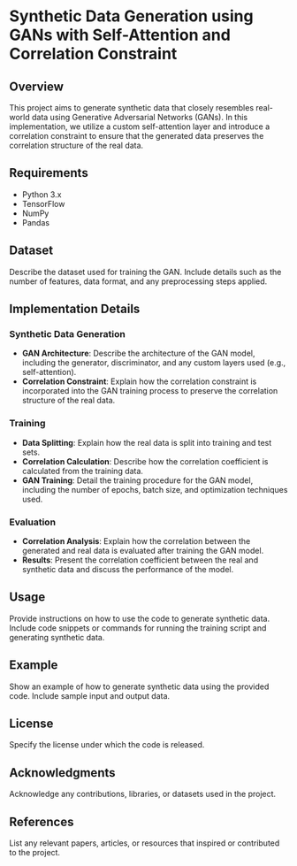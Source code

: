 # Synthetic Data Generation using GANs with Self-Attention and Correlation Constraint

## Overview
This project aims to generate synthetic data that closely resembles real-world data using Generative Adversarial Networks (GANs). In this implementation, we utilize a custom self-attention layer and introduce a correlation constraint to ensure that the generated data preserves the correlation structure of the real data.

## Requirements
- Python 3.x
- TensorFlow
- NumPy
- Pandas

## Dataset
Describe the dataset used for training the GAN. Include details such as the number of features, data format, and any preprocessing steps applied.

## Implementation Details
### Synthetic Data Generation
- **GAN Architecture**: Describe the architecture of the GAN model, including the generator, discriminator, and any custom layers used (e.g., self-attention).
- **Correlation Constraint**: Explain how the correlation constraint is incorporated into the GAN training process to preserve the correlation structure of the real data.

### Training
- **Data Splitting**: Explain how the real data is split into training and test sets.
- **Correlation Calculation**: Describe how the correlation coefficient is calculated from the training data.
- **GAN Training**: Detail the training procedure for the GAN model, including the number of epochs, batch size, and optimization techniques used.

### Evaluation
- **Correlation Analysis**: Explain how the correlation between the generated and real data is evaluated after training the GAN model.
- **Results**: Present the correlation coefficient between the real and synthetic data and discuss the performance of the model.

## Usage
Provide instructions on how to use the code to generate synthetic data. Include code snippets or commands for running the training script and generating synthetic data.

## Example
Show an example of how to generate synthetic data using the provided code. Include sample input and output data.

## License
Specify the license under which the code is released.

## Acknowledgments
Acknowledge any contributions, libraries, or datasets used in the project.

## References
List any relevant papers, articles, or resources that inspired or contributed to the project.

